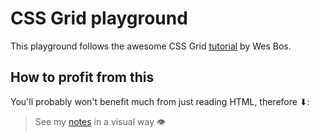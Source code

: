# CSS Grid playground 

This playground follows the awesome CSS Grid [tutorial](https://cssgrid.io/) by Wes Bos. 

## How to profit from this

You'll probably won't benefit much from just reading HTML, therefore ⬇:

> See my [notes](https://coggle.it/diagram/XihIUpbiFQTy7Etd/t/-) in a visual way 👁